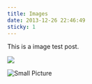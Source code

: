 ```yaml
---
title: Images
date: 2013-12-26 22:46:49
sticky: 1
---
```


This is a image test post.

![](https://ccccooh.oss-cn-hangzhou.aliyuncs.com/img/202509010541921.png)

![Small Picture](https://placehold.co/350x150.jpg)
